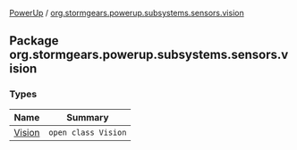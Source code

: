 [PowerUp](../index.md) / [org.stormgears.powerup.subsystems.sensors.vision](./index.md)

## Package org.stormgears.powerup.subsystems.sensors.vision

### Types

| Name | Summary |
|---|---|
| [Vision](-vision/index.md) | `open class Vision` |
